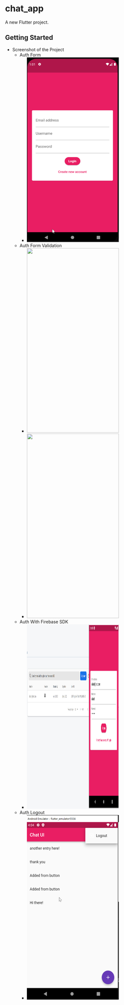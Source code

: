 # chat_app

A new Flutter project.

## Getting Started

- Screenshot of the Project
    - Auth Form
        - <img src="auth_form.png" height="600" width="300" max-width=70%>
    - Auth Form Validation
        - <img src="auth_form_success.png" height="600" width="300" max-width=70%>
        - <img src="auth_form_failed.png" height="600" width="300" max-width=70%>
    - Auth With Firebase SDK
        - <img src="auth_with_firebase.png" height="600" width="300" max-width=70%>
    - Auth Logout
        - <img src="auth_logout.png" height="600" width="300" max-width=70%>    